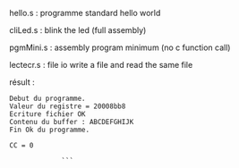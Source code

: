 hello.s   : programme standard hello world

cliLed.s  : blink the led (full assembly)

pgmMini.s : assembly program minimum (no c function call)

lectecr.s : file io  write a file and read the same file 

   résult :
```
Debut du programme.
Valeur du registre = 20008bb8
Ecriture fichier OK
Contenu du buffer : ABCDEFGHIJK
Fin Ok du programme.

CC = 0

             ```
